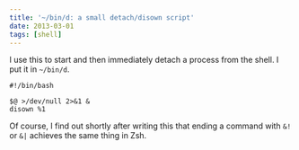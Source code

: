 ```yaml
---
title: '~/bin/d: a small detach/disown script'
date: 2013-03-01
tags: [shell]
---
```


I use this to start and then immediately detach a process from the shell. I
put it in `~/bin/d`.

    #!/bin/bash

    $@ >/dev/null 2>&1 &
    disown %1

Of course, I find out shortly after writing this that ending a command with
`&!` or `&|` achieves the same thing in Zsh.
